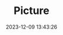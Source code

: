 ---
weight: 1
images:
- /images/edited/117.jpeg
title: Picture
date: 2023-12-09 13:43:26
tags: [luminar neo,work,car]
---